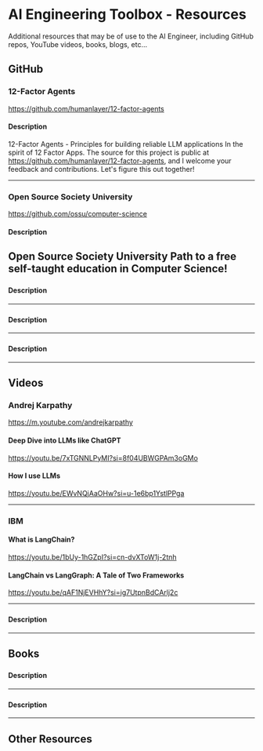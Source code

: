 # AI Engineering Toolbox - Resources
Additional resources that may be of use to the AI Engineer, including GitHub repos, YouTube videos, books, blogs, etc...

## GitHub

### 12-Factor Agents
https://github.com/humanlayer/12-factor-agents

#### Description
12-Factor Agents - Principles for building reliable LLM applications
In the spirit of 12 Factor Apps. 
The source for this project is public at https://github.com/humanlayer/12-factor-agents, and I welcome your feedback and contributions. 
Let's figure this out together!

---

### Open Source Society University

https://github.com/ossu/computer-science

#### Description
Open Source Society University
Path to a free self-taught education in Computer Science!
---

###

#### Description

---


###

#### Description

---


###

#### Description

---

## Videos


### Andrej Karpathy
https://m.youtube.com/andrejkarpathy

#### Deep Dive into LLMs like ChatGPT
https://youtu.be/7xTGNNLPyMI?si=8f04UBWGPAm3oGMo

#### How I use LLMs
https://youtu.be/EWvNQjAaOHw?si=u-1e6bp1YstlPPga

---


### IBM

#### What is LangChain?
https://youtu.be/1bUy-1hGZpI?si=cn-dvXToW1j-2tnh

#### LangChain vs LangGraph: A Tale of Two Frameworks
https://youtu.be/qAF1NjEVHhY?si=ig7UtpnBdCArlj2c

---


###

#### Description

---

## Books


###

#### Description

---


###

#### Description

---

## Other Resources
